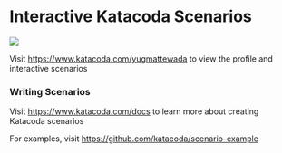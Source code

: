 # Interactive Katacoda Scenarios

[![](http://shields.katacoda.com/katacoda/yugmattewada/count.svg)](https://www.katacoda.com/yugmattewada "Get your profile on Katacoda.com")

Visit https://www.katacoda.com/yugmattewada to view the profile and interactive scenarios

### Writing Scenarios
Visit https://www.katacoda.com/docs to learn more about creating Katacoda scenarios

For examples, visit https://github.com/katacoda/scenario-example
